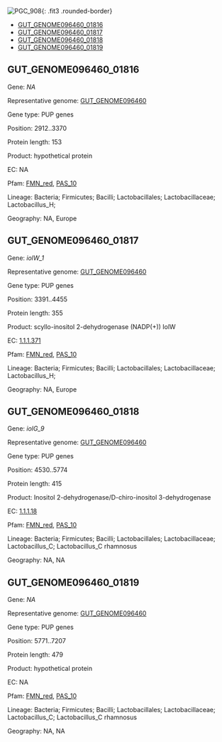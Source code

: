 ![PGC_908](../static/images/Clusters_figure/PGC_908.jpg){: .fit3 .rounded-border}

<ul id="myTab" class="nav nav-tabs">
  <li class="active">
        <a href="#tab1" data-toggle="tab">GUT_GENOME096460_01816</a>
  </li>
<li><a href="#tab2" data-toggle="tab">GUT_GENOME096460_01817</a></li>
<li><a href="#tab3" data-toggle="tab">GUT_GENOME096460_01818</a></li>
<li><a href="#tab4" data-toggle="tab">GUT_GENOME096460_01819</a></li>
</ul>

<div id="myTabContent" class="tab-content">
  <div class="tab-pane fade in active" id="tab1">

<h2 id="GUT_GENOME096460_01816">GUT_GENOME096460_01816</h2>
<p>Gene: <em>NA</em>
<p>Representative genome: <a href="https://www.ebi.ac.uk/metagenomics/genomes/MGYG-HGUT-01336">GUT_GENOME096460</a></p>
<p>Gene type: PUP genes</p>
<p>Position: 2912..3370</p>
<p>Protein length: 153</p>
<p>Product: hypothetical protein</p>
<p>EC: NA</p>
<p>Pfam: <a href="http://pfam.xfam.org/family/FMN_red">FMN_red</a>, <a href="http://pfam.xfam.org/family/PAS_10">PAS_10</a></p>
<p>Lineage: Bacteria; Firmicutes; Bacilli; Lactobacillales; Lactobacillaceae; Lactobacillus_H; </p>
<p>Geography: NA, Europe</p>
  </div>

  <div class="tab-pane fade" id="tab2">

<h2 id="GUT_GENOME096460_01817">GUT_GENOME096460_01817</h2>
<p>Gene: <em>iolW_1</em></p>
<p>Representative genome: <a href="https://www.ebi.ac.uk/metagenomics/genomes/MGYG-HGUT-01336">GUT_GENOME096460</a></p>
<p>Gene type: PUP genes</p>
<p>Position: 3391..4455</p>
<p>Protein length: 355</p>
<p>Product: scyllo-inositol 2-dehydrogenase (NADP(+)) IolW</p>
<p>EC: <a href="https://www.brenda-enzymes.org/enzyme.php?ecno=1.1.1.371">1.1.1.371</a></p>
<p>Pfam: <a href="http://pfam.xfam.org/family/FMN_red">FMN_red</a>, <a href="http://pfam.xfam.org/family/PAS_10">PAS_10</a></p>
<p>Lineage: Bacteria; Firmicutes; Bacilli; Lactobacillales; Lactobacillaceae; Lactobacillus_H; </p>
<p>Geography: NA, Europe</p>

  </div>
  <div class="tab-pane fade" id="tab3">

<h2 id="GUT_GENOME096460_01818">GUT_GENOME096460_01818</h2>
<p>Gene: <em>iolG_9</em></p>
<p>Representative genome: <a href="https://www.ebi.ac.uk/metagenomics/genomes/MGYG-HGUT-01293">GUT_GENOME096460</a></p>
<p>Gene type: PUP genes</p>
<p>Position: 4530..5774</p>
<p>Protein length: 415</p>
<p>Product: Inositol 2-dehydrogenase/D-chiro-inositol 3-dehydrogenase</p>
<p>EC: <a href="https://www.brenda-enzymes.org/enzyme.php?ecno=1.1.1.18">1.1.1.18</a></p>
<p>Pfam: <a href="http://pfam.xfam.org/family/FMN_red">FMN_red</a>, <a href="http://pfam.xfam.org/family/PAS_10">PAS_10</a></p>
<p>Lineage: Bacteria; Firmicutes; Bacilli; Lactobacillales; Lactobacillaceae; Lactobacillus_C; Lactobacillus_C rhamnosus</p>
<p>Geography: NA, NA</p>

  </div>
  <div class="tab-pane fade" id="tab4">

<h2 id="GUT_GENOME096460_01819">GUT_GENOME096460_01819</h2>
<p>Gene: <em>NA</em></p>
<p>Representative genome: <a href="https://www.ebi.ac.uk/metagenomics/genomes/MGYG-HGUT-01293">GUT_GENOME096460</a></p>
<p>Gene type: PUP genes</p>
<p>Position: 5771..7207</p>
<p>Protein length: 479</p>
<p>Product: hypothetical protein</p>
<p>EC: NA</p>
<p>Pfam: <a href="http://pfam.xfam.org/family/FMN_red">FMN_red</a>, <a href="http://pfam.xfam.org/family/PAS_10">PAS_10</a></p>
<p>Lineage: Bacteria; Firmicutes; Bacilli; Lactobacillales; Lactobacillaceae; Lactobacillus_C; Lactobacillus_C rhamnosus</p>
<p>Geography: NA, NA</p>

  </div>
</div>
